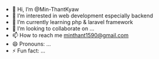 - 👋 Hi, I’m @Min-ThantKyaw
- 👀 I’m interested in web development especially backend
- 🌱 I’m currently learning php & laravel framework
- 💞️ I’m looking to collaborate on ...
- 📫 How to reach me minthant1590@gmail.com
- 😄 Pronouns: ...
- ⚡ Fun fact: ...

<!---
Min-ThantKyaw/Min-ThantKyaw is a ✨ special ✨ repository because its `README.md` (this file) appears on your GitHub profile.
You can click the Preview link to take a look at your changes.
--->
